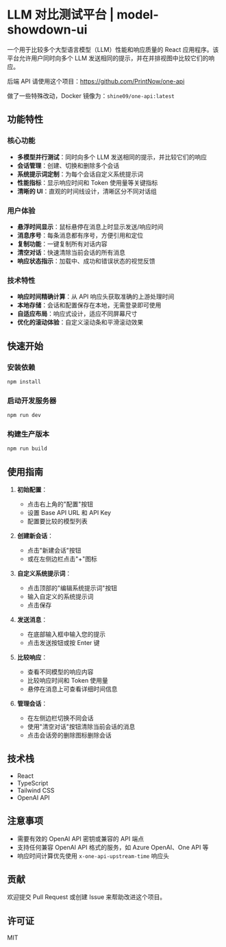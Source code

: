 # LLM 对比测试平台 | model-showdown-ui

一个用于比较多个大型语言模型（LLM）性能和响应质量的 React 应用程序。该平台允许用户同时向多个 LLM 发送相同的提示，并在并排视图中比较它们的响应。

后端 API 请使用这个项目：https://github.com/PrintNow/one-api

做了一些特殊改动，Docker 镜像为：`shine09/one-api:latest`

## 功能特性

### 核心功能
- **多模型并行测试**：同时向多个 LLM 发送相同的提示，并比较它们的响应
- **会话管理**：创建、切换和删除多个会话
- **系统提示词定制**：为每个会话自定义系统提示词
- **性能指标**：显示响应时间和 Token 使用量等关键指标
- **清晰的 UI**：直观的时间线设计，清晰区分不同对话组

### 用户体验
- **悬浮时间显示**：鼠标悬停在消息上时显示发送/响应时间
- **消息序号**：每条消息都有序号，方便引用和定位
- **复制功能**：一键复制所有对话内容
- **清空对话**：快速清除当前会话的所有消息
- **响应状态指示**：加载中、成功和错误状态的视觉反馈

### 技术特性
- **响应时间精确计算**：从 API 响应头获取准确的上游处理时间
- **本地存储**：会话和配置保存在本地，无需登录即可使用
- **自适应布局**：响应式设计，适应不同屏幕尺寸
- **优化的滚动体验**：自定义滚动条和平滑滚动效果

## 快速开始

### 安装依赖
```bash
npm install
```

### 启动开发服务器
```bash
npm run dev
```

### 构建生产版本
```bash
npm run build
```

## 使用指南

1. **初始配置**：
   - 点击右上角的"配置"按钮
   - 设置 Base API URL 和 API Key
   - 配置要比较的模型列表

2. **创建新会话**：
   - 点击"新建会话"按钮
   - 或在左侧边栏点击"+"图标

3. **自定义系统提示词**：
   - 点击顶部的"编辑系统提示词"按钮
   - 输入自定义的系统提示词
   - 点击保存

4. **发送消息**：
   - 在底部输入框中输入您的提示
   - 点击发送按钮或按 Enter 键

5. **比较响应**：
   - 查看不同模型的响应内容
   - 比较响应时间和 Token 使用量
   - 悬停在消息上可查看详细时间信息

6. **管理会话**：
   - 在左侧边栏切换不同会话
   - 使用"清空对话"按钮清除当前会话的消息
   - 点击会话旁的删除图标删除会话

## 技术栈

- React
- TypeScript
- Tailwind CSS
- OpenAI API

## 注意事项

- 需要有效的 OpenAI API 密钥或兼容的 API 端点
- 支持任何兼容 OpenAI API 格式的服务，如 Azure OpenAI、One API 等
- 响应时间计算优先使用 `x-one-api-upstream-time` 响应头

## 贡献

欢迎提交 Pull Request 或创建 Issue 来帮助改进这个项目。

## 许可证

MIT
